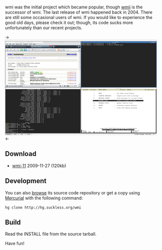 wmi was the initial project which became popular, though [wmii](http://wmii.suckless.org) is the
successor of wmi. The last release of wmi happened back in 2004. There are still
some occasional users of wmi. If you would like to experience the good old days,
please check it out; though, its code sucks more unfortunately than our recent projects.

->[![Screenshot](screenshots/wmi-20080718s.png)](screenshots/wmi-20080718.png)<-

Download
--------
* [wmi-11](http://dl.suckless.org/wmi/wmi-11.tar.gz) 2009-11-27 (120kb)

Development
-----------
You can also [browse](http://hg.suckless.org/wmi) its source code repository or
get a copy using [Mercurial](http://www.selenic.com/mercurial/) with the
following command:

	hg clone http://hg.suckless.org/wmi

Build
-----
Read the INSTALL file from the source tarball.

Have fun!
